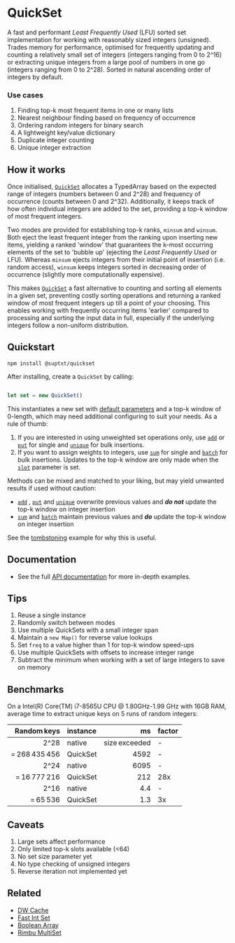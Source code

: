 # QuickSet
A fast and performant *Least Frequently Used* (LFU) sorted set implementation for working with reasonably sized integers (unsigned). 
Trades memory for performance, optimised for frequently updating and counting a relatively small set of integers (integers ranging from 0 to 2^16) or extracting unique integers from a large pool of numbers in one go (integers ranging from 0 to 2^28). 
Sorted in natural ascending order of integers by default.

### Use cases
1. Finding top-k most frequent items in one or many lists
2. Nearest neighbour finding based on frequency of occurrence
3. Ordering random integers for binary search
4. A lightweight key/value dictionary
5. Duplicate integer counting
6. Unique integer extraction

## How it works
Once initialised, [`QuickSet`](https://github.com/dleeftink/QuickSet) allocates a TypedArray based on the expected range of integers (numbers between 0 and 2^28) and frequency of occurrence (counts between 0 and 2^32). 
Additionally, it keeps track of how often individual integers are added to the set, providing a top-k window of most frequent integers. 

Two modes are provided for establishing top-k ranks, `minsum` and `winsum`.
Both eject the least frequent integer from the ranking upon inserting new items, yielding a ranked 'window' that guarantees the k-most occurring elements of the set to 'bubble up' (ejecting the *Least Frequently Used* or LFU). 
Whereas `minsum` ejects integers from their initial point of insertion (i.e. random access), `winsum` keeps integers sorted  in decreasing order of occurrence (slightly more computationally expensive).

This makes [`QuickSet`](https://github.com/dleeftink/QuickSet) a fast alternative to counting and sorting all elements in a given set, preventing costly sorting operations and returning a ranked window of most frequent  integers up till a point of your choosing. 
This enables working with frequently occurring items 'earlier' compared to processing and sorting the input data in full, especially if the underlying integers follow a non-uniform distribution.

## Quickstart 

```
npm install @suptxt/quickset
```

After installing, create a `QuickSet` by calling:

``` js

let set = new QuickSet()

```

This instantiates a new set with [default parameters](https://github.com/dleeftink/QuickSet/tree/main/docs/config.md#new-quickset-config) and a top-k window of 0-length, which may need additional configuring to suit your needs. As a rule of thumb:

1. If you are interested in using unweighted set operations only, use [`add`](https://github.com/dleeftink/QuickSet/tree/main/docs/config.md#add-uint-value) or [`put`](https://github.com/dleeftink/QuickSet/tree/main/docs/config.md#put-uint-value) for single and [`unique`](https://github.com/dleeftink/QuickSet/tree/main/docs/config.md#unique-uints) for bulk insertions.
2. If you want to assign weights to integers, use [`sum`](https://github.com/dleeftink/QuickSet/tree/main/docs/config.md#sum-uint-value) for single and [`batch`](https://github.com/dleeftink/QuickSet/tree/main/docs/config.md#batch-uints-values) for bulk insertions.
Updates to the top-k window are only made when the [`slot`](https://github.com/dleeftink/QuickSet/tree/main/docs/config.md#slot-0--16) parameter is set.

Methods can be mixed and matched to your liking, but may yield unwanted results if used without caution: 
- [`add`](https://github.com/dleeftink/QuickSet/tree/main/docs/config.md#add-uint-value) , [`put`](https://github.com/dleeftink/QuickSet/tree/main/docs/config.md#put-uint-value) and [`unique`](https://github.com/dleeftink/QuickSet/tree/main/docs/config.md#unique-uints) overwrite previous values and ***do not*** update the top-k window on integer insertion
- [`sum`](https://github.com/dleeftink/QuickSet/tree/main/docs/config.md#sum-uint-value) and [`batch`](https://github.com/dleeftink/QuickSet/tree/main/docs/config.md#batch-uints-values) maintain previous values and ***do*** update the top-k window on integer insertion

See the [tombstoning](https://github.com/dleeftink/QuickSet/tree/main/docs/config.md#put-uint-value) example for why this is useful.

## Documentation
- See the full [API documentation](https://github.com/dleeftink/QuickSet/tree/main/docs/config.md) for more in-depth examples.

## Tips
1. Reuse a single instance
2. Randomly switch between modes
3. Use multiple QuickSets with a small integer span
4. Maintain a `new Map()` for reverse value lookups
5. Set `freq` to a value higher than 1 for top-k window speed-ups
6. Use multiple QuickSets with offsets to increase integer range
7. Subtract the minimum when working with a set of large integers to save on memory

## Benchmarks
On a Intel(R) Core(TM) i7-8565U CPU @ 1.80GHz-1.99 GHz with 16GB RAM,
average time to extract unique keys on 5 runs of random integers:

| Random keys | instance | ms | factor | 
| -: | :- | -: | :- |
| 2^28 | native | size exceeded | - |
| = 268 435 456 | QuickSet | 4592 | - |
| 2^24 | native | 6095 | - |
| = 16 777 216 | QuickSet|  212 | 28x |
| 2^16 | native |  4.4 | - |
| = 65 536 |QuickSet | 1.3 | 3x |

## Caveats
1. Large sets affect performance
2. Only limited top-k slots available (<64)
3. No set size parameter yet
4. No type checking of unsigned integers
5. Reverse iteration not implemented yet

## Related
- [DW Cache](https://www.npmjs.com/package/dw-cache)
- [Fast Int Set](https://www.npmjs.com/package/fast-int-set)
- [Boolean Array](https://www.npmjs.com/package/@asaitama/boolean-array)
- [Rimbu MultiSet](https://rimbu.org/docs/collections/multiset)
